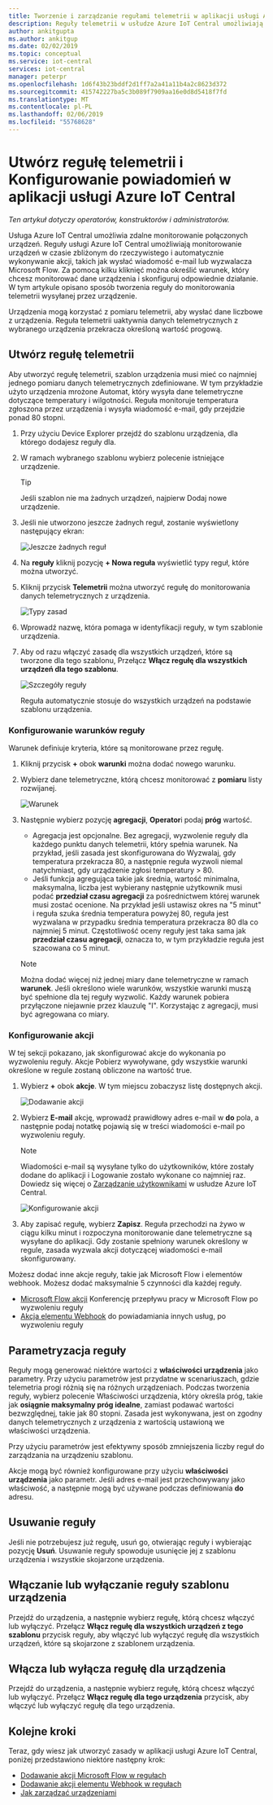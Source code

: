 ```yaml
---
title: Tworzenie i zarządzanie regułami telemetrii w aplikacji usługi Azure IoT Central | Dokumentacja firmy Microsoft
description: Reguły telemetrii w usłudze Azure IoT Central umożliwiają monitorowanie urządzeń w czasie zbliżonym do rzeczywistego i automatycznie wywołują akcje, takie jak wysyłanie wiadomości e-mail po wyzwoleniu reguły.
author: ankitgupta
ms.author: ankitgup
ms.date: 02/02/2019
ms.topic: conceptual
ms.service: iot-central
services: iot-central
manager: peterpr
ms.openlocfilehash: 1d6f43b23bddf2d1ff7a2a41a11b4a2c8623d372
ms.sourcegitcommit: 415742227ba5c3b089f7909aa16e0d8d5418f7fd
ms.translationtype: MT
ms.contentlocale: pl-PL
ms.lasthandoff: 02/06/2019
ms.locfileid: "55768628"
---
```

# <a name="create-a-telemetry-rule-and-set-up-notifications-in-your-azure-iot-central-application"></a>Utwórz regułę telemetrii i Konfigurowanie powiadomień w aplikacji usługi Azure IoT Central

*Ten artykuł dotyczy operatorów, konstruktorów i administratorów.*

Usługa Azure IoT Central umożliwia zdalne monitorowanie połączonych urządzeń. Reguły usługi Azure IoT Central umożliwiają monitorowanie urządzeń w czasie zbliżonym do rzeczywistego i automatycznie wykonywanie akcji, takich jak wysłać wiadomość e-mail lub wyzwalacza Microsoft Flow. Za pomocą kilku kliknięć można określić warunek, który chcesz monitorować dane urządzenia i skonfiguruj odpowiednie działanie. W tym artykule opisano sposób tworzenia reguły do monitorowania telemetrii wysyłanej przez urządzenie.

Urządzenia mogą korzystać z pomiaru telemetrii, aby wysłać dane liczbowe z urządzenia. Reguła telemetrii uaktywnia danych telemetrycznych z wybranego urządzenia przekracza określoną wartość progową.

## <a name="create-a-telemetry-rule"></a>Utwórz regułę telemetrii

Aby utworzyć regułę telemetrii, szablon urządzenia musi mieć co najmniej jednego pomiaru danych telemetrycznych zdefiniowane. W tym przykładzie użyto urządzenia mrożone Automat, który wysyła dane telemetryczne dotyczące temperatury i wilgotności. Reguła monitoruje temperatura zgłoszona przez urządzenia i wysyła wiadomość e-mail, gdy przejdzie ponad 80 stopni.

1. Przy użyciu Device Explorer przejdź do szablonu urządzenia, dla którego dodajesz reguły dla.

1. W ramach wybranego szablonu wybierz polecenie istniejące urządzenie. 

    >[!TIP]
    >Jeśli szablon nie ma żadnych urządzeń, najpierw Dodaj nowe urządzenie.

1. Jeśli nie utworzono jeszcze żadnych reguł, zostanie wyświetlony następujący ekran:

    ![Jeszcze żadnych reguł](media/howto-create-telemetry-rules-experimental/Rules_Landing_Page.png)

1. Na **reguły** kliknij pozycję **+ Nowa reguła** wyświetlić typy reguł, które można utworzyć.

1. Kliknij przycisk **Telemetrii** można utworzyć regułę do monitorowania danych telemetrycznych z urządzenia.

    ![Typy zasad](media/howto-create-telemetry-rules-experimental/Rule_Types.png)

1. Wprowadź nazwę, która pomaga w identyfikacji reguły, w tym szablonie urządzenia.

1. Aby od razu włączyć zasadę dla wszystkich urządzeń, które są tworzone dla tego szablonu, Przełącz **Włącz regułę dla wszystkich urządzeń dla tego szablonu**.

   ![Szczegóły reguły](media/howto-create-telemetry-rules-experimental/Rule_Detail.png)

    Reguła automatycznie stosuje do wszystkich urządzeń na podstawie szablonu urządzenia.

### <a name="configure-the-rule-conditions"></a>Konfigurowanie warunków reguły

Warunek definiuje kryteria, które są monitorowane przez regułę.

1. Kliknij przycisk **+** obok **warunki** można dodać nowego warunku.

1. Wybierz dane telemetryczne, którą chcesz monitorować z **pomiaru** listy rozwijanej.

   ![Warunek](media/howto-create-telemetry-rules-experimental/Aggregate_Condition_Filled_Out.png)

1. Następnie wybierz pozycję **agregacji**, **Operator**i podaj **próg** wartość.
    - Agregacja jest opcjonalne. Bez agregacji, wyzwolenie reguły dla każdego punktu danych telemetrii, który spełnia warunek. Na przykład, jeśli zasada jest skonfigurowana do Wyzwalaj, gdy temperatura przekracza 80, a następnie reguła wyzwoli niemal natychmiast, gdy urządzenie zgłosi temperatury > 80.
    - Jeśli funkcja agregująca takie jak średnia, wartość minimalna, maksymalna, liczba jest wybierany następnie użytkownik musi podać **przedział czasu agregacji** za pośrednictwem której warunek musi zostać ocenione. Na przykład jeśli ustawisz okres na "5 minut" i reguła szuka średnia temperatura powyżej 80, reguła jest wyzwalana w przypadku średnia temperatura przekracza 80 dla co najmniej 5 minut. Częstotliwość oceny reguły jest taka sama jak **przedział czasu agregacji**, oznacza to, w tym przykładzie reguła jest szacowana co 5 minut.

    >[!NOTE]
    >Można dodać więcej niż jednej miary dane telemetryczne w ramach **warunek**. Jeśli określono wiele warunków, wszystkie warunki muszą być spełnione dla tej reguły wyzwolić. Każdy warunek pobiera przyłączone niejawnie przez klauzulę "I". Korzystając z agregacji, musi być agregowana co miary.

### <a name="configure-actions"></a>Konfigurowanie akcji

W tej sekcji pokazano, jak skonfigurować akcje do wykonania po wyzwoleniu reguły. Akcje Pobierz wywoływane, gdy wszystkie warunki określone w regule zostaną obliczone na wartość true.

1. Wybierz **+** obok **akcje**. W tym miejscu zobaczysz listę dostępnych akcji.  

    ![Dodawanie akcji](media/howto-create-telemetry-rules-experimental/Add_Action.png)

1. Wybierz **E-mail** akcję, wprowadź prawidłowy adres e-mail w **do** pola, a następnie podaj notatkę pojawią się w treści wiadomości e-mail po wyzwoleniu reguły.

    > [!NOTE]
    > Wiadomości e-mail są wysyłane tylko do użytkowników, które zostały dodane do aplikacji i Logowanie zostało wykonane co najmniej raz. Dowiedz się więcej o [Zarządzanie użytkownikami](howto-administer-experimental.md?toc=/azure/iot-central-experimental/toc.json&bc=/azure/iot-central-experimental/breadcrumb/toc.json) w usłudze Azure IoT Central.

   ![Konfigurowanie akcji](media/howto-create-telemetry-rules-experimental/Configure_Action.png)

1. Aby zapisać regułę, wybierz **Zapisz**. Reguła przechodzi na żywo w ciągu kilku minut i rozpoczyna monitorowanie dane telemetryczne są wysyłane do aplikacji. Gdy zostanie spełniony warunek określony w regule, zasada wyzwala akcji dotyczącej wiadomości e-mail skonfigurowany.

Możesz dodać inne akcje reguły, takie jak Microsoft Flow i elementów webhook. Możesz dodać maksymalnie 5 czynności dla każdej reguły.

- [Microsoft Flow akcji](howto-add-microsoft-flow-experimental.md?toc=/azure/iot-central-experimental/toc.json&bc=/azure/iot-central-experimental/breadcrumb/toc.json) Konferencję przepływu pracy w Microsoft Flow po wyzwoleniu reguły 
- [Akcja elementu Webhook](howto-create-webhooks-experimental.md?toc=/azure/iot-central-experimental/toc.json&bc=/azure/iot-central-experimental/breadcrumb/toc.json) do powiadamiania innych usług, po wyzwoleniu reguły

## <a name="parameterize-the-rule"></a>Parametryzacja reguły

Reguły mogą generować niektóre wartości z **właściwości urządzenia** jako parametry. Przy użyciu parametrów jest przydatne w scenariuszach, gdzie telemetria progi różnią się na różnych urządzeniach. Podczas tworzenia reguły, wybierz polecenie Właściwości urządzenia, który określa próg, takie jak **osiągnie maksymalny próg idealne**, zamiast podawać wartości bezwzględnej, takie jak 80 stopni. Zasada jest wykonywana, jest on zgodny danych telemetrycznych z urządzenia z wartością ustawioną we właściwości urządzenia.

Przy użyciu parametrów jest efektywny sposób zmniejszenia liczby reguł do zarządzania na urządzeniu szablonu.

Akcje mogą być również konfigurowane przy użyciu **właściwości urządzenia** jako parametr. Jeśli adres e-mail jest przechowywany jako właściwość, a następnie mogą być używane podczas definiowania **do** adresu.

## <a name="delete-a-rule"></a>Usuwanie reguły

Jeśli nie potrzebujesz już regułę, usuń go, otwierając reguły i wybierając pozycję **Usuń**. Usuwanie reguły spowoduje usunięcie jej z szablonu urządzenia i wszystkie skojarzone urządzenia.

## <a name="enable-or-disable-a-rule-for-a-device-template"></a>Włączanie lub wyłączanie reguły szablonu urządzenia

Przejdź do urządzenia, a następnie wybierz regułę, którą chcesz włączyć lub wyłączyć. Przełącz **Włącz regułę dla wszystkich urządzeń z tego szablonu** przycisk reguły, aby włączyć lub wyłączyć regułę dla wszystkich urządzeń, które są skojarzone z szablonem urządzenia.

## <a name="enable-or-disable-a-rule-for-a-device"></a>Włącza lub wyłącza regułę dla urządzenia

Przejdź do urządzenia, a następnie wybierz regułę, którą chcesz włączyć lub wyłączyć. Przełącz **Włącz regułę dla tego urządzenia** przycisk, aby włączyć lub wyłączyć regułę dla tego urządzenia.

## <a name="next-steps"></a>Kolejne kroki

Teraz, gdy wiesz jak utworzyć zasady w aplikacji usługi Azure IoT Central, poniżej przedstawiono niektóre następny krok:

- [Dodawanie akcji Microsoft Flow w regułach](howto-add-microsoft-flow-experimental.md?toc=/azure/iot-central-experimental/toc.json&bc=/azure/iot-central-experimental/breadcrumb/toc.json)
- [Dodawanie akcji elementu Webhook w regułach](howto-create-webhooks-experimental.md?toc=/azure/iot-central-experimental/toc.json&bc=/azure/iot-central-experimental/breadcrumb/toc.json)
- [Jak zarządzać urządzeniami](howto-manage-devices-experimental.md?toc=/azure/iot-central-experimental/toc.json&bc=/azure/iot-central-experimental/breadcrumb/toc.json)
